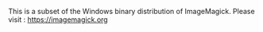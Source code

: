 This is a subset of the Windows binary distribution of ImageMagick.
Please visit : https://imagemagick.org